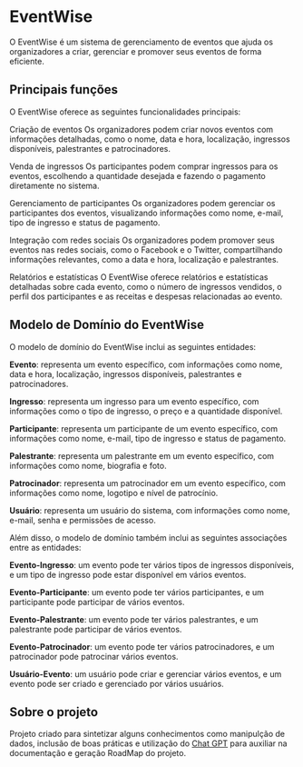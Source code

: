 
# EventWise
O EventWise é um sistema de gerenciamento de eventos que ajuda os organizadores a criar, gerenciar e promover seus eventos de forma eficiente.

## Principais funções

O EventWise oferece as seguintes funcionalidades principais:

Criação de eventos
Os organizadores podem criar novos eventos com informações detalhadas, como o nome, data e hora, localização, ingressos disponíveis, palestrantes e patrocinadores.

Venda de ingressos
Os participantes podem comprar ingressos para os eventos, escolhendo a quantidade desejada e fazendo o pagamento diretamente no sistema.

Gerenciamento de participantes
Os organizadores podem gerenciar os participantes dos eventos, visualizando informações como nome, e-mail, tipo de ingresso e status de pagamento.

Integração com redes sociais
Os organizadores podem promover seus eventos nas redes sociais, como o Facebook e o Twitter, compartilhando informações relevantes, como a data e hora, localização e palestrantes.

Relatórios e estatísticas
O EventWise oferece relatórios e estatísticas detalhadas sobre cada evento, como o número de ingressos vendidos, o perfil dos participantes e as receitas e despesas relacionadas ao evento.

## Modelo de Domínio do EventWise

O modelo de domínio do EventWise inclui as seguintes entidades:

**Evento**: representa um evento específico, com informações como nome, data e hora, localização, ingressos disponíveis, palestrantes e patrocinadores.

**Ingresso**: representa um ingresso para um evento específico, com informações como o tipo de ingresso, o preço e a quantidade disponível.

**Participante**: representa um participante de um evento específico, com informações como nome, e-mail, tipo de ingresso e status de pagamento.

**Palestrante**: representa um palestrante em um evento específico, com informações como nome, biografia e foto.

**Patrocinador**: representa um patrocinador em um evento específico, com informações como nome, logotipo e nível de patrocínio.

**Usuário**: representa um usuário do sistema, com informações como nome, e-mail, senha e permissões de acesso.

Além disso, o modelo de domínio também inclui as seguintes associações entre as entidades:

**Evento-Ingresso**: um evento pode ter vários tipos de ingressos disponíveis, e um tipo de ingresso pode estar disponível em vários eventos.

**Evento-Participante**: um evento pode ter vários participantes, e um participante pode participar de vários eventos.

**Evento-Palestrante**: um evento pode ter vários palestrantes, e um palestrante pode participar de vários eventos.

**Evento-Patrocinador**: um evento pode ter vários patrocinadores, e um patrocinador pode patrocinar vários eventos.

**Usuário-Evento**: um usuário pode criar e gerenciar vários eventos, e um evento pode ser criado e gerenciado por vários usuários.

## Sobre o projeto

Projeto criado para sintetizar alguns conhecimentos como manipulção de dados, inclusão de boas práticas e utilização do [Chat GPT](https://openai.com/blog/chatgpt/) para auxiliar na documentação e geração RoadMap do projeto. 

